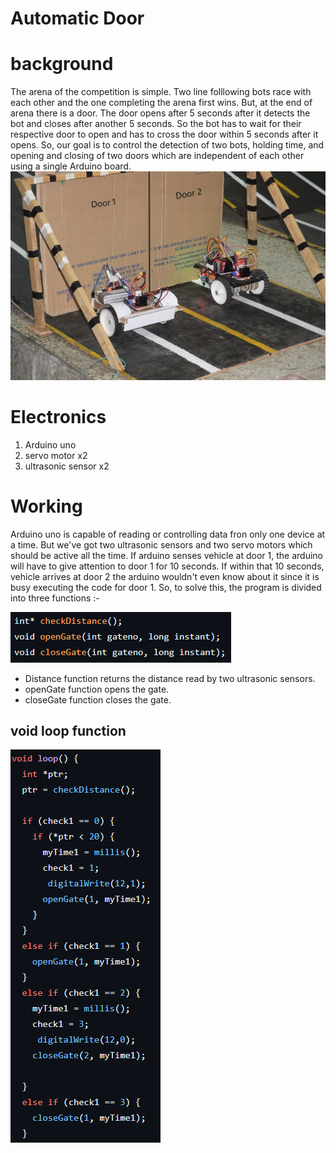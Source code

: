 # Automatic Door
 # background 
The arena of the competition is simple. Two line folllowing bots race with each other and the one completing the arena first wins. But, at the end of arena there is a door. The door opens after 5 seconds after it detects the bot and closes after another 5 seconds. So the bot has to wait for their respective door to open and has to cross the door within 5 seconds after it opens. So, our goal is to control the detection of two bots, holding time,  and opening and closing of two doors which are independent of each other using a single Arduino board.
![img](https://github.com/Sanjog34/automaticDoor/blob/main/images/door.jpg)

 
# Electronics
1. Arduino uno
2. servo motor x2
3. ultrasonic sensor x2



  # Working

 Arduino uno is capable of reading or controlling data fron only one device at a time. But we've got two ultrasonic sensors and two servo motors which should be active all the time. If arduino senses vehicle at door 1, the arduino will have to give attention to door 1 for 10 seconds. If within that 10 seconds, vehicle arrives at door 2 the arduino wouldn't even know about it since it is busy executing the code for door 1. So, to solve this, the program is divided into three functions :-

 
 ![img](https://github.com/Sanjog34/automaticDoor/blob/main/images/function.png)

 *   Distance function returns the distance read by two ultrasonic sensors.
 *   openGate function opens the gate.
 *   closeGate function closes the gate.

 ## void loop function
 ![img](https://github.com/Sanjog34/automaticDoor/blob/main/images/loop.png)
